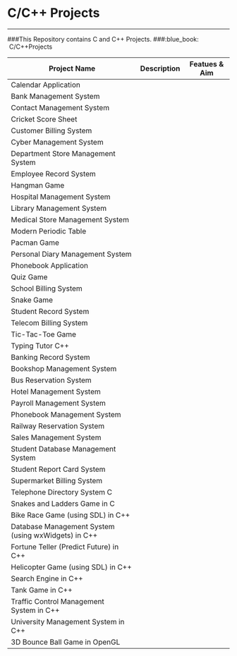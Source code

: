 # C/C++ Projects
<hr>
###This Repository contains C and C++ Projects.
###:blue_book: &nbsp;C/C++Projects

| Project Name                                                      | Description                       | Featues & Aim                    |
| ----------------------------------------------------------------- | --------------------------------- | ---------------------------------|
|   Calendar Application                                            |                                   |                                  |
|   Bank Management System                                          |                                   |                                  |
|   Contact Management System                                       |                                   |                                  |
|   Cricket Score Sheet                                             |                                   |                                  |
|   Customer Billing System                                         |                                   |                                  |
|   Cyber Management System                                         |                                   |                                  |
|   Department Store Management System                              |                                   |                                  |
|   Employee Record System                                          |                                   |                                  |
|   Hangman Game                                                    |                                   |                                  |
|   Hospital Management System                                      |                                   |                                  |
|   Library Management System                                       |                                   |                                  |
|   Medical Store Management System                                 |                                   |                                  |
|   Modern Periodic Table                                           |                                   |                                  |
|   Pacman Game                                                     |                                   |                                  |
|   Personal Diary Management System                                |                                   |                                  |
|   Phonebook Application                                           |                                   |                                  |
|   Quiz Game                                                       |                                   |                                  |
|   School Billing System                                           |                                   |                                  |
|   Snake Game                                                      |                                   |                                  |
|   Student Record System                                           |                                   |                                  |
|   Telecom Billing System                                          |                                   |                                  |
|   Tic-Tac-Toe Game                                                |                                   |                                  |
|   Typing Tutor C++                                                |                                   |                                  |
|   Banking Record System                                           |                                   |                                  |
|   Bookshop Management System                                      |                                   |                                  |
|   Bus Reservation System                                          |                                   |                                  |
|   Hotel Management System                                         |                                   |                                  |
|   Payroll Management System                                       |                                   |                                  |
|   Phonebook Management System                                     |                                   |                                  |
|   Railway Reservation System                                      |                                   |                                  |
|   Sales Management System                                         |                                   |                                  |
|   Student Database Management System                              |                                   |                                  |
|   Student Report Card System                                      |                                   |                                  |
|   Supermarket Billing System                                      |                                   |                                  |
|   Telephone Directory System C                                    |                                   |                                  |
|   Snakes and Ladders Game in C                                    |                                   |                                  |
|   Bike Race Game (using SDL) in C++                               |                                   |                                  |
|   Database Management System (using wxWidgets) in C++             |                                   |                                  |
|   Fortune Teller (Predict Future) in C++                          |                                   |                                  |
|   Helicopter Game (using SDL) in C++                              |                                   |                                  |
|   Search Engine in C++                                            |                                   |                                  |
|   Tank Game in C++                                                |                                   |                                  |
|   Traffic Control Management System in C++                        |                                   |                                  |
|   University Management System in C++                             |                                   |                                  |
|   3D Bounce Ball Game in OpenGL                                   |                                   |                                  |
